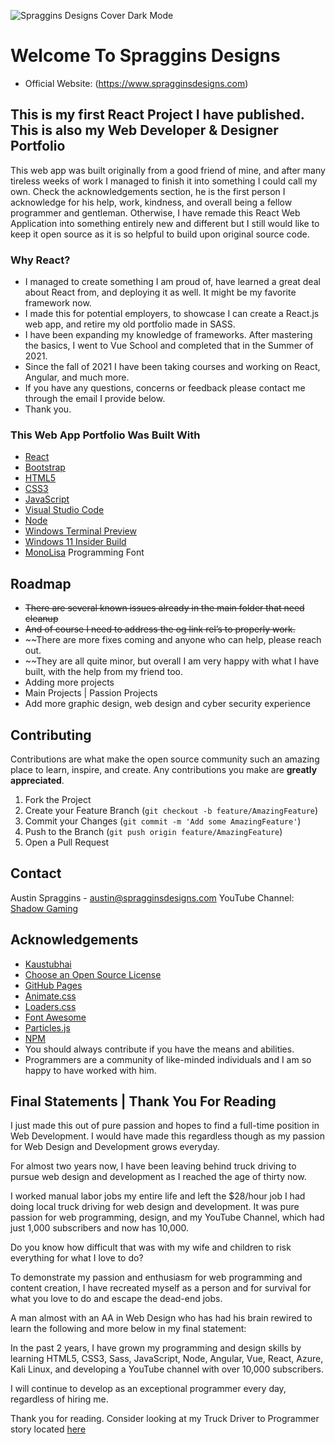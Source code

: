 <!-- PROJECT LOGO -->

![Spraggins Designs Cover Dark Mode](https://github.com/spragginsdesigns/reactportfolio/blob/d47cfba4d7e7e6ac17ddc1cbd3bb7ab0d3be18f5/other/Spraggins%20Designs%20Cover%20Dark%20Mode.jpg)

# Welcome To Spraggins Designs

* Official Website: (https://www.spragginsdesigns.com)



## This is my first React Project I have published. This is also my Web Developer & Designer Portfolio

<!-- Overview Of Project -->

This web app was built originally from a good friend of mine, and after many tireless weeks of work I managed to finish it into something I could call my own.
Check the acknowledgements section, he is the first person I acknowledge for his help, work, kindness, and overall being a fellow programmer and gentleman. Otherwise, I have remade this React Web Application into something entirely new and different but I still would like to keep it open source as it is so helpful to build upon original source code.

### Why React?

* I managed to create something I am proud of, have learned a great deal about React from, and deploying it as well. It might be my favorite framework now.
* I made this for potential employers, to showcase I can create a React.js web app, and retire my old portfolio made in SASS.
* I have been expanding my knowledge of frameworks. After mastering the basics, I went to Vue School and completed that in the Summer of 2021.
* Since the fall of 2021 I have been taking courses and working on React, Angular, and much more.
* If you have any questions, concerns or feedback please contact me through the email I provide below.
* Thank you.

### This Web App Portfolio Was Built With

* [React](https://reactjs.org)
* [Bootstrap](https://getbootstrap.com)
* [HTML5](https://www.w3schools.com/html/)
* [CSS3](https://www.w3schools.com/css/default.asp)
* [JavaScript](https://www.javascript.com/)
* [Visual Studio Code](https://code.visualstudio.com/)
* [Node](https://nodejs.org/en/)
* [Windows Terminal Preview](https://devblogs.microsoft.com/commandline/windows-terminal-preview-1-9-release/)
* [Windows 11 Insider Build](https://insider.windows.com/en-us/)
* [MonoLisa](https://www.monolisa.dev/) Programming Font

<!-- ROADMAP -->

## Roadmap

* ~~There are several known issues already in the main folder that need cleanup~~
* ~~And of course I need to address the og link rel’s to properly work.~~
* ~~There are more fixes coming and anyone who can help, please reach out.
* ~~They are all quite minor, but overall I am very happy with what I have built, with the help from my friend too.
* Adding more projects
* Main Projects | Passion Projects
* Add more graphic design, web design and cyber security experience

<!-- CONTRIBUTING -->

## Contributing

Contributions are what make the open source community such an amazing place to learn, inspire, and create.
Any contributions you make are **greatly appreciated**.

1. Fork the Project
2. Create your Feature Branch (`git checkout -b feature/AmazingFeature`)
3. Commit your Changes (`git commit -m 'Add some AmazingFeature'`)
4. Push to the Branch (`git push origin feature/AmazingFeature`)
5. Open a Pull Request

<!-- CONTACT -->

## Contact

Austin Spraggins - <austin@spragginsdesigns.com>
YouTube Channel: [Shadow Gaming](https://www.youtube.com/c/shadowgaming99)

<!-- ACKNOWLEDGEMENTS -->

## Acknowledgements

* [Kaustubhai](https://github.com/kaustubhai)
* [Choose an Open Source License](https://choosealicense.com)
* [GitHub Pages](https://pages.github.com)
* [Animate.css](https://daneden.github.io/animate.css)
* [Loaders.css](https://connoratherton.com/loaders)
* [Font Awesome](https://fontawesome.com)
* [Particles.js](https://vincentgarreau.com/particles.js/)
* [NPM](https://www.npmjs.com/)
* You should always contribute if you have the means and abilities.
* Programmers are a community of like-minded individuals and I am so happy to have worked with him.

## Final Statements | Thank You For Reading

I just made this out of pure passion and hopes to find a full-time position in Web Development. I would have made this regardless though as my passion for Web Design and Development grows everyday.

For almost two years now, I have been leaving behind truck driving to pursue web design and development as I reached the age of thirty now.

I worked manual labor jobs my entire life and left the $28/hour job I had doing local truck driving for web design and development. It was pure passion for web programming, design, and my YouTube Channel, which had just 1,000 subscribers and now has 10,000.

Do you know how difficult that was with my wife and children to risk everything for what I love to do?

To demonstrate my passion and enthusiasm for web programming and content creation, I have recreated myself as a person and for survival for what you love to do and escape the dead-end jobs.

A man almost with an AA in Web Design who has had his brain rewired to learn the following and more below in my final statement:

In the past 2 years, I have grown my programming and design skills by learning HTML5, CSS3, Sass, JavaScript, Node, Angular, Vue, React, Azure, Kali Linux, and developing a YouTube channel with over 10,000 subscribers.

I will continue to develop as an exceptional programmer every day, regardless of hiring me.

Thank you for reading. Consider looking at my Truck Driver to Programmer story located [here](https://docs.google.com/document/d/1ZriXNTPb4mPwGRMlWG1hCJHxSKQbqaLV4VlLmVupNkA/edit)
